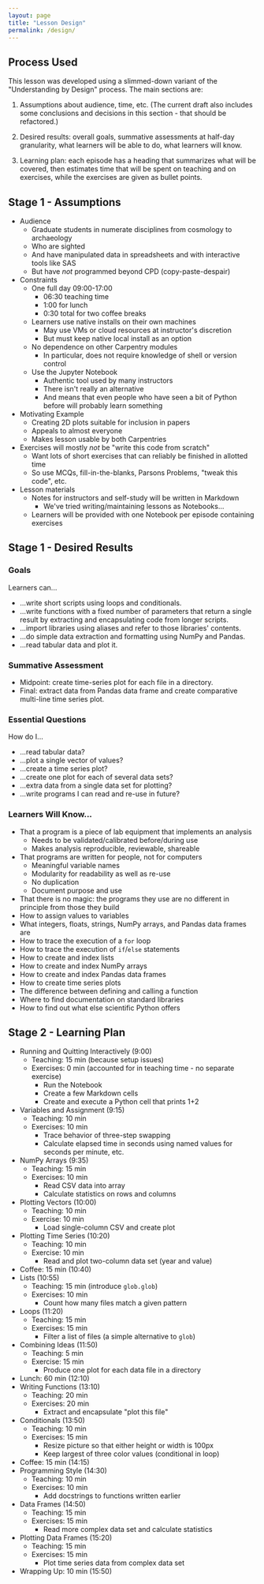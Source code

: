 ```yaml
---
layout: page
title: "Lesson Design"
permalink: /design/
---
```

## Process Used

This lesson was developed using a slimmed-down variant of the "Understanding by Design" process.
The main sections are:

1.  Assumptions about audience, time, etc.
    (The current draft also includes some conclusions and decisions in this section - that should be refactored.)

2.  Desired results:
    overall goals, summative assessments at half-day granularity, what learners will be able to do, what learners will know.

3.  Learning plan:
    each episode has a heading that summarizes what will be covered,
    then estimates time that will be spent on teaching and on exercises,
    while the exercises are given as bullet points.

## Stage 1 - Assumptions

*   Audience
    *   Graduate students in numerate disciplines from cosmology to archaeology
    *   Who are sighted
    *   And have manipulated data in spreadsheets and with interactive tools like SAS
    *   But have *not* programmed beyond CPD (copy-paste-despair)
*   Constraints
    *   One full day 09:00-17:00
        *   06:30 teaching time
        *   1:00 for lunch
        *   0:30 total for two coffee breaks
    *   Learners use native installs on their own machines
        *   May use VMs or cloud resources at instructor's discretion
        *   But must keep native local install as an option
    *   No dependence on other Carpentry modules
        *   In particular, does not require knowledge of shell or version control
    *   Use the Jupyter Notebook
        *   Authentic tool used by many instructors
        *   There isn't really an alternative
        *   And means that even people who have seen a bit of Python before will probably learn something
*   Motivating Example
    *   Creating 2D plots suitable for inclusion in papers
    *   Appeals to almost everyone
    *   Makes lesson usable by both Carpentries
*   Exercises will mostly *not* be "write this code from scratch"
    *   Want lots of short exercises that can reliably be finished in allotted time
    *   So use MCQs, fill-in-the-blanks, Parsons Problems, "tweak this code", etc.
*   Lesson materials
    *   Notes for instructors and self-study will be written in Markdown
        *   We've tried writing/maintaining lessons as Notebooks...
    *   Learners will be provided with one Notebook per episode containing exercises

## Stage 1 - Desired Results

### Goals

Learners can...

*   ...write short scripts using loops and conditionals.
*   ...write functions with a fixed number of parameters that return a single result
    by extracting and encapsulating code from longer scripts.
*   ...import libraries using aliases and refer to those libraries' contents.
*   ...do simple data extraction and formatting using NumPy and Pandas.
*   ...read tabular data and plot it.

### Summative Assessment

*   Midpoint: create time-series plot for each file in a directory.
*   Final: extract data from Pandas data frame
    and create comparative multi-line time series plot.

### Essential Questions

How do I...

*   ...read tabular data?
*   ...plot a single vector of values?
*   ...create a time series plot?
*   ...create one plot for each of several data sets?
*   ...extra data from a single data set for plotting?
*   ...write programs I can read and re-use in future?

### Learners Will Know...

*   That a program is a piece of lab equipment that implements an analysis
    *   Needs to be validated/calibrated before/during use
    *   Makes analysis reproducible, reviewable, shareable
*   That programs are written for people, not for computers
    *   Meaningful variable names
    *   Modularity for readability as well as re-use
    *   No duplication
    *   Document purpose and use
*   That there is no magic: the programs they use are no different in principle from those they build
*   How to assign values to variables
*   What integers, floats, strings, NumPy arrays, and Pandas data frames are
*   How to trace the execution of a `for` loop
*   How to trace the execution of `if`/`else` statements
*   How to create and index lists
*   How to create and index NumPy arrays
*   How to create and index Pandas data frames
*   How to create time series plots
*   The difference between defining and calling a function
*   Where to find documentation on standard libraries
*   How to find out what else scientific Python offers

## Stage 2 - Learning Plan

*   Running and Quitting Interactively (9:00)
    *   Teaching: 15 min (because setup issues)
    *   Exercises: 0 min (accounted for in teaching time - no separate exercise)
        *   Run the Notebook
        *   Create a few Markdown cells
        *   Create and execute a Python cell that prints 1+2
*   Variables and Assignment (9:15)
    *   Teaching: 10 min
    *   Exercises: 10 min
        *   Trace behavior of three-step swapping
        *   Calculate elapsed time in seconds using named values for seconds per minute, etc.
*   NumPy Arrays (9:35)
    *   Teaching: 15 min
    *   Exercises: 10 min
        *   Read CSV data into array
        *   Calculate statistics on rows and columns
*   Plotting Vectors (10:00)
    *   Teaching: 10 min
    *   Exercise: 10 min
        *   Load single-column CSV and create plot
*   Plotting Time Series (10:20)
    *   Teaching: 10 min
    *   Exercise: 10 min
        *   Read and plot two-column data set (year and value)
*   Coffee: 15 min (10:40)
*   Lists (10:55)
    *   Teaching: 15 min (introduce `glob.glob`)
    *   Exercises: 10 min
        *   Count how many files match a given pattern
*   Loops (11:20)
    *   Teaching: 15 min
    *   Exercises: 15 min
        *   Filter a list of files (a simple alternative to `glob`)
*   Combining Ideas (11:50)
    *   Teaching: 5 min
    *   Exercise: 15 min
        *   Produce one plot for each data file in a directory
*   Lunch: 60 min (12:10)
*   Writing Functions (13:10)
    *   Teaching: 20 min
    *   Exercises: 20 min
        *   Extract and encapsulate "plot this file"
*   Conditionals (13:50)
    *   Teaching: 10 min
    *   Exercises: 15 min
        *   Resize picture so that either height or width is 100px
        *   Keep largest of three color values (conditional in loop)
*   Coffee: 15 min (14:15)
*   Programming Style (14:30)
    *   Teaching: 10 min
    *   Exercises: 10 min
        *   Add docstrings to functions written earlier
*   Data Frames (14:50)
    *   Teaching: 15 min
    *   Exercises: 15 min
        *   Read more complex data set and calculate statistics
*   Plotting Data Frames (15:20)
    *   Teaching: 15 min
    *   Exercises: 15 min
        *   Plot time series data from complex data set
*   Wrapping Up: 10 min (15:50)
